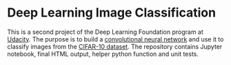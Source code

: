 # Deep Learning Image Classification
This is a second project of the Deep Learning Foundation program at [Udacity](https://www.udacity.com). 
The purpose is to build a [convolutional neural network](https://en.wikipedia.org/wiki/Convolutional_neural_network) 
and use it to classify images from the [CIFAR-10 dataset](https://www.cs.toronto.edu/~kriz/cifar.html).
The repository contains Jupyter notebook, final HTML output, helper python function and unit tests.
